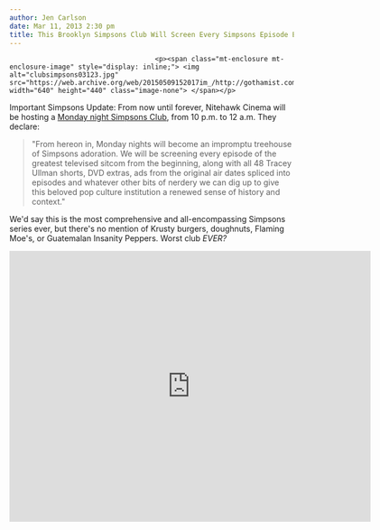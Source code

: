 ```yaml
---
author: Jen Carlson
date: Mar 11, 2013 2:30 pm
title: This Brooklyn Simpsons Club Will Screen Every Simpsons Episode Ever
---
```


	
										<p><span class="mt-enclosure mt-enclosure-image" style="display: inline;"> <img alt="clubsimpsons03123.jpg" src="https://web.archive.org/web/20150509152017im_/http://gothamist.com/attachments/arts_jen/clubsimpsons03123.jpg" width="640" height="440" class="image-none"> </span></p>

<p>Important Simpsons Update: From now until forever, Nitehawk Cinema will be hosting a <a href="https://web.archive.org/web/20150509152017/http://nitehawkhatched.com/simpsons-club/">Monday night Simpsons Club</a>, from 10 p.m. to 12 a.m. They declare:</p><blockquote>&quot;From hereon in, Monday nights will become an impromptu treehouse of Simpsons adoration. We will be screening every episode of the greatest televised sitcom from the beginning, along with all 48 Tracey Ullman shorts, DVD extras, ads from the original air dates spliced into episodes and whatever other bits of nerdery we can dig up to give this beloved pop culture institution a renewed sense of history and context.&quot;</blockquote>We&apos;d say this is the most comprehensive and all-encompassing Simpsons series ever, but there&apos;s no mention of Krusty burgers, doughnuts, Flaming Moe&apos;s, or Guatemalan Insanity Peppers. Worst club <em>EVER?</em><p></p>

<p><iframe width="640" height="480" src="https://web.archive.org/web/20150509152017if_/http://www.youtube-nocookie.com/embed/tdCq7HZ3zRE" frameborder="0" allowfullscreen></iframe></p>					
										
									
				